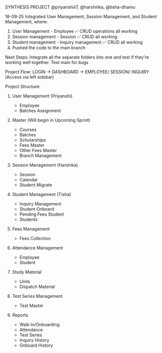 SYNTHESIS PROJECT
@priyanshiii7, @harshiiika, @tisha-dhamu

18-09-25
Integrated User Management, Session Management, and Student Management, where:
1. User Management - Employee ✅ CRUD operations all working
2. Session management - Session ✅ CRUD all working
3. Student management - Inquiry management ✅ CRUD all working
4. Pushed the code to the main branch

Next Steps:
Integrate all the separate folders into one and test if they're working well together.
Test main for bugs

Project Flow:
LOGIN -> DASHBOARD -> EMPLOYEE/ SESSION/ INQUIRY (Access via left sidebar)


Project Structure:
1. User Management (Priyanshi)
   - Employee
   - Batches Assignment
  
2. Master (Will begin in Upcoming Sprint)
   - Courses
   - Batches
   - Scholarships
   - Fees Master
   - Other Fees Master
   - Branch Management
  
3. Session Management (Harshika)
   - Session
   - Calendar
   - Student Migrate
  
4. Student Management (Tisha)
   - Inquiry Management
   - Student Onboard
   - Pending Fees Student
   - Students
  
5. Fees Management
   - Fees Collection

6. Attendance Management
   - Employee
   - Student
  
7. Study Material
   - Units
   - Dispatch Material

8. Test Series Management
   - Test Master
  
9. Reports
    - Walk In/Onboarding
    - Attendance
    - Test Series
    - Inquiry History
    - Onboard History
